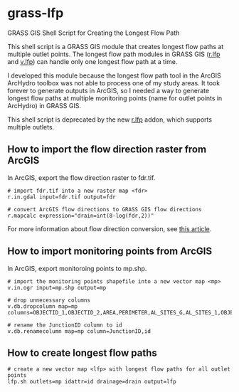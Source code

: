 # grass-lfp
GRASS GIS Shell Script for Creating the Longest Flow Path

This shell script is a GRASS GIS module that creates longest flow paths at multiple outlet points. The longest flow path modules in GRASS GIS ([r.lfp](https://grass.osgeo.org/grass72/manuals/addons/r.lfp.html) and [v.lfp](https://grass.osgeo.org/grass72/manuals/addons/v.lfp.html)) can handle only one longest flow path at a time.

I developed this module because the longest flow path tool in the ArcGIS ArcHydro toolbox was not able to process one of my study areas. It took forever to generate outputs in ArcGIS, so I needed a way to generate longest flow paths at multiple monitoring points (name for outlet points in ArcHydro) in GRASS GIS.

This shell script is deprecated by the new [r.lfp]((https://grass.osgeo.org/grass74/manuals/addons/r.lfp.html)) addon, which supports multiple outlets.

## How to import the flow direction raster from ArcGIS

In ArcGIS, export the flow direction raster to fdr.tif.

```
# import fdr.tif into a new raster map <fdr>
r.in.gdal input=fdr.tif output=fdr

# convert ArcGIS flow directions to GRASS GIS flow directions
r.mapcalc expression="drain=int(8-log(fdr,2))"
```

For more information about flow direction conversion, see [this article](https://idea.isnew.info/how-to-import-arcgis-flow-direction-into-grass-gis.html).

## How to import monitoring points from ArcGIS

In ArcGIS, export monitoroing points to mp.shp.

```
# import the monitoring points shapefile into a new vector map <mp>
v.in.ogr input=mp.shp output=mp

# drop unnecessary columns
v.db.dropcolumn map=mp columns=OBJECTID_1,OBJECTID_2,AREA,PERIMETER,AL_SITES_G,AL_SITES_1,OBJECTID,STATION_NO,SNAME,DA_MI2,SGRF1_ID,REALTIME,NONET_REAL,FIRSTYEAR,YEARSREC,HCDN,HBM,DISTRICT,STATE,AGENCY,NASQAN2,BENCHMRK,NAWQALIP,ONREACH,MATCHID,COMPACT,BORDER,NWS_SITE,NRCS_SITE,HUC6_MVPSI,SENTINEL_S,FURNISHED,HUC6,USGS_SITE,WHO,PROPOSED,SITE_TYPE,QW_SITE,ACTIVE_K,SITE_STATU,SCORE,ID,POLYGONID,SCALE,ANGLE,HydroID,GageID,HydroCode,FType,Name,RiverID

# rename the JunctionID column to id
v.db.renamecolumn map=mp column=JunctionID,id
```

## How to create longest flow paths

```
# create a new vector map <lfp> with longest flow paths for all outlet points
lfp.sh outlets=mp idattr=id drainage=drain output=lfp
```
